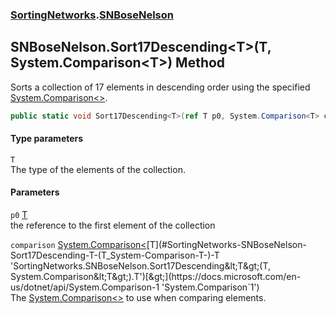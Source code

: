 ### [SortingNetworks](./SortingNetworks.md 'SortingNetworks').[SNBoseNelson](./SortingNetworks-SNBoseNelson.md 'SortingNetworks.SNBoseNelson')
## SNBoseNelson.Sort17Descending&lt;T&gt;(T, System.Comparison&lt;T&gt;) Method
Sorts a collection of 17 elements in descending order using the specified [System.Comparison&lt;&gt;](https://docs.microsoft.com/en-us/dotnet/api/System.Comparison-1 'System.Comparison`1').  
```csharp
public static void Sort17Descending<T>(ref T p0, System.Comparison<T> comparison);
```
#### Type parameters
<a name='SortingNetworks-SNBoseNelson-Sort17Descending-T-(T_System-Comparison-T-)-T'></a>
`T`  
The type of the elements of the collection.  
  
#### Parameters
<a name='SortingNetworks-SNBoseNelson-Sort17Descending-T-(T_System-Comparison-T-)-p0'></a>
`p0` [T](#SortingNetworks-SNBoseNelson-Sort17Descending-T-(T_System-Comparison-T-)-T 'SortingNetworks.SNBoseNelson.Sort17Descending&lt;T&gt;(T, System.Comparison&lt;T&gt;).T')  
the reference to the first element of the collection  
  
<a name='SortingNetworks-SNBoseNelson-Sort17Descending-T-(T_System-Comparison-T-)-comparison'></a>
`comparison` [System.Comparison&lt;](https://docs.microsoft.com/en-us/dotnet/api/System.Comparison-1 'System.Comparison`1')[T](#SortingNetworks-SNBoseNelson-Sort17Descending-T-(T_System-Comparison-T-)-T 'SortingNetworks.SNBoseNelson.Sort17Descending&lt;T&gt;(T, System.Comparison&lt;T&gt;).T')[&gt;](https://docs.microsoft.com/en-us/dotnet/api/System.Comparison-1 'System.Comparison`1')  
The [System.Comparison&lt;&gt;](https://docs.microsoft.com/en-us/dotnet/api/System.Comparison-1 'System.Comparison`1') to use when comparing elements.  
  
